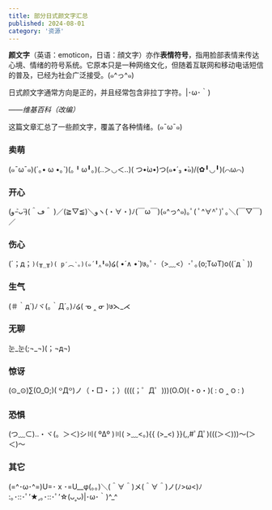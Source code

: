 ```yaml
---
title: 部分日式颜文字汇总
published: 2024-08-01
category: '资源'
---
```


**颜文字**（英语：emoticon，日语：顔文字）亦作**表情符号**，指用脸部表情来传达心境、情绪的符号系统。它原本只是一种网络文化，但随着互联网和移动电话短信的普及，已经为社会广泛接受。(๑^っ^๑)

日式颜文字通常方向是正的，并且经常包含非拉丁字符。|･ω･｀)

*——维基百科（改编）*

这篇文章汇总了一些颜文字，覆盖了各种情绪。(๑¯ω¯๑)

### 卖萌

(๑¯ω¯๑)(´｡• ω •｡`)(｡╹ω╹｡)(..＞◡＜..)( つ•̀ω•́)つ(๑•́ ₃ •̀๑)/(✿╹◡╹)(⌒ω⌒)

### 开心

(و ˃̵ᴗ˂̵)و＼(≧▽≦)／( ＾ڡ＾)ヽ(・∀・)ﾉ(￣ω￣)(๑^っ^๑)｡ﾟ( ﾟ^∀^ﾟ)ﾟ｡＼(￣▽￣)／

### 伤心

(´；д；`)(╥_╥)( p′︵‵。)(๑´╹‸╹`๑)໒( •́ ∧ •̀ )७｡ﾟ･（>﹏&lt;）･ﾟ｡(o;TωT)o((´д｀))

### 生气

(＃｀д´)ﾉヾ(｡｀Д´｡)ﾉ໒( ᓀ ‸ ᓂ )७⋋_⋌

### 无聊

눈_눈(;¬_¬)(；¬д¬)

### 惊讶

(⊙_⊙)∑(O_O;)( ꒪Д꒪)ノ（・□・；）((((；゜Д゜)))(O.O)(・о・)( : ౦ ‸ ౦ : )

### 恐惧

(つ﹏⊂)..・ヾ(。＞＜)シ〣( ºΔº )〣( >﹏&lt;。){{ (>_&lt;) }}(,,#ﾟДﾟ)(((＞＜)))〜(＞＜)〜

### 其它

(=^･ω･^=)U=･ x ･=U__φ(。。)＼(＾∀＾)メ(＾∀＾)ノ(ﾉ>ω&lt;)ﾉ :｡･::･ﾟ’★,｡･::･ﾟ’☆(ᴗ˳ᴗ)|･ω･｀)^_^